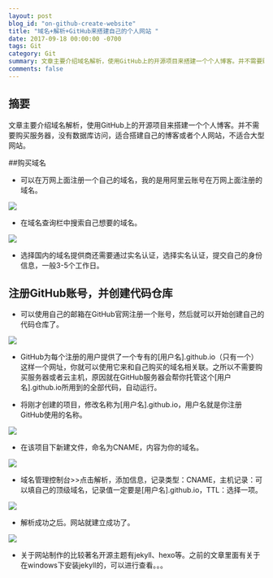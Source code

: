 ```yaml
---
layout: post
blog_id: "on-github-create-website"
title: "域名+解析+GitHub来搭建自己的个人网站 "
date: 2017-09-18 00:00:00 -0700
tags: Git
category: Git
summary: 文章主要介绍域名解析，使用GitHub上的开源项目来搭建一个个人博客。并不需要购买服务器，没有数据库访问，适合搭建自己的博客或者个人网站，不适合大型网站
comments: false
---
```


## 摘要
文章主要介绍域名解析，使用GitHub上的开源项目来搭建一个个人博客。并不需要购买服务器，没有数据库访问，适合搭建自己的博客或者个人网站，不适合大型网站。

##购买域名
* 可以在万网上面注册一个自己的域名，我的是用阿里云账号在万网上面注册的域名。

![](http://upload-images.jianshu.io/upload_images/6673460-15568b6f178089bf.png?imageMogr2/auto-orient/strip%7CimageView2/2/w/1240)

* 在域名查询栏中搜索自己想要的域名。

![](http://upload-images.jianshu.io/upload_images/6673460-0762d5a676ff6953.png?imageMogr2/auto-orient/strip%7CimageView2/2/w/1240)

* 选择国内的域名提供商还需要通过实名认证，选择实名认证，提交自己的身份信息，一般3-5个工作日。


## 注册GitHub账号，并创建代码仓库
* 可以使用自己的邮箱在GitHub官网注册一个账号，然后就可以开始创建自己的代码仓库了。

![](http://upload-images.jianshu.io/upload_images/6673460-10a75fc0f528a2f6.png?imageMogr2/auto-orient/strip%7CimageView2/2/w/1240)

* GitHub为每个注册的用户提供了一个专有的[用户名].github.io（只有一个）这样一个网址，你就可以使用它来和自己购买的域名相关联。之所以不需要购买服务器或者云主机，原因就在GitHub服务器会帮你托管这个[用户名].github.io所用到的全部代码，自动运行。

* 将刚才创建的项目，修改名称为[用户名].github.io，用户名就是你注册GitHub使用的名称。


![](http://upload-images.jianshu.io/upload_images/6673460-fef2c86d10a09e57.png?imageMogr2/auto-orient/strip%7CimageView2/2/w/1240)

* 在该项目下新建文件，命名为CNAME，内容为你的域名。 

![](http://upload-images.jianshu.io/upload_images/6673460-d927185d8c314256.png?imageMogr2/auto-orient/strip%7CimageView2/2/w/1240)

* 域名管理控制台>>点击解析，添加信息，记录类型：CNAME，主机记录：可以填自己的顶级域名，记录值一定要是[用户名].github.io，TTL：选择一项。


![](http://upload-images.jianshu.io/upload_images/6673460-8cd9923d8db2d62c.png?imageMogr2/auto-orient/strip%7CimageView2/2/w/1240)

* 解析成功之后。网站就建立成功了。

![](http://upload-images.jianshu.io/upload_images/6673460-680d77262a80dd6a.png?imageMogr2/auto-orient/strip%7CimageView2/2/w/1240)

* 关于网站制作的比较著名开源主题有jekyll、hexo等。之前的文章里面有关于在windows下安装jekyll的，可以进行查看。。。